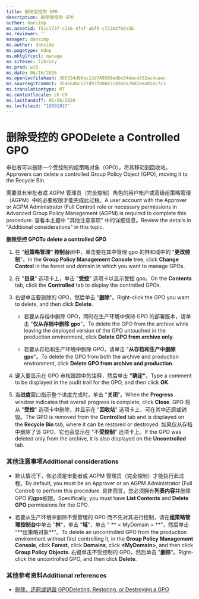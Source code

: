 ```yaml
---
title: 删除受控的 GPO
description: 删除受控的 GPO
author: dansimp
ms.assetid: f51c1737-c116-4faf-a6f6-c72303f60a3b
ms.reviewer: ''
manager: dansimp
ms.author: dansimp
ms.pagetype: mdop
ms.mktglfcycl: manage
ms.sitesec: library
ms.prod: w10
ms.date: 06/16/2016
ms.openlocfilehash: 365554d90ac13d749508edbc84dacd432ac4ceec
ms.sourcegitcommit: 354664bc527d93f80687cd2eba70d1eea024c7c3
ms.translationtype: MT
ms.contentlocale: zh-CN
ms.lasthandoff: 06/26/2020
ms.locfileid: "10801927"
---
```

# <span data-ttu-id="3e430-103">删除受控的 GPO</span><span class="sxs-lookup"><span data-stu-id="3e430-103">Delete a Controlled GPO</span></span>


<span data-ttu-id="3e430-104">审批者可以删除一个受控制的组策略对象（GPO），将其移动到回收站。</span><span class="sxs-lookup"><span data-stu-id="3e430-104">Approvers can delete a controlled Group Policy Object (GPO), moving it to the Recycle Bin.</span></span>

<span data-ttu-id="3e430-105">需要具有审批者或 AGPM 管理员（完全控制）角色的用户帐户或高级组策略管理（AGPM）中的必要权限才能完成此过程。</span><span class="sxs-lookup"><span data-stu-id="3e430-105">A user account with the Approver or AGPM Administrator (Full Control) role or necessary permissions in Advanced Group Policy Management (AGPM) is required to complete this procedure.</span></span> <span data-ttu-id="3e430-106">查看本主题中 "其他注意事项" 中的详细信息。</span><span class="sxs-lookup"><span data-stu-id="3e430-106">Review the details in "Additional considerations" in this topic.</span></span>

**<span data-ttu-id="3e430-107">删除受控 GPO</span><span class="sxs-lookup"><span data-stu-id="3e430-107">To delete a controlled GPO</span></span>**

1.  <span data-ttu-id="3e430-108">在 "**组策略管理" 控制台**树中，单击要在其中管理 gpo 的林和域中的 "**更改控制**"。</span><span class="sxs-lookup"><span data-stu-id="3e430-108">In the **Group Policy Management Console** tree, click **Change Control** in the forest and domain in which you want to manage GPOs.</span></span>

2.  <span data-ttu-id="3e430-109">在 "**目录**" 选项卡上，单击 "**受控**" 选项卡以显示受控 gpo。</span><span class="sxs-lookup"><span data-stu-id="3e430-109">On the **Contents** tab, click the **Controlled** tab to display the controlled GPOs.</span></span>

3.  <span data-ttu-id="3e430-110">右键单击要删除的 GPO，然后单击 "**删除**"。</span><span class="sxs-lookup"><span data-stu-id="3e430-110">Right-click the GPO you want to delete, and then click **Delete**.</span></span>

    -   <span data-ttu-id="3e430-111">若要从存档中删除 GPO，同时在生产环境中保持 GPO 的部署版本，请单击 "**仅从存档中删除 gpo**"。</span><span class="sxs-lookup"><span data-stu-id="3e430-111">To delete the GPO from the archive while leaving the deployed version of the GPO untouched in the production environment, click **Delete GPO from archive only**.</span></span>

    -   <span data-ttu-id="3e430-112">若要从存档和生产环境中删除 GPO，请单击 "**从存档和生产中删除 gpo**"。</span><span class="sxs-lookup"><span data-stu-id="3e430-112">To delete the GPO from both the archive and production environment, click **Delete GPO from archive and production**.</span></span>

4.  <span data-ttu-id="3e430-113">键入要显示在 GPO 审核跟踪中的注释，然后单击 **"确定"**。</span><span class="sxs-lookup"><span data-stu-id="3e430-113">Type a comment to be displayed in the audit trail for the GPO, and then click **OK**.</span></span>

5.  <span data-ttu-id="3e430-114">当**进度**窗口指示整个进度完成时，单击 "**关闭**"。</span><span class="sxs-lookup"><span data-stu-id="3e430-114">When the **Progress** window indicates that overall progress is complete, click **Close**.</span></span> <span data-ttu-id="3e430-115">GPO 将从 "**受控**" 选项卡中删除，并显示在 "**回收站**" 选项卡上，可在其中还原或销毁。</span><span class="sxs-lookup"><span data-stu-id="3e430-115">The GPO is removed from the **Controlled** tab and is displayed on the **Recycle Bin** tab, where it can be restored or destroyed.</span></span> <span data-ttu-id="3e430-116">如果仅从存档中删除了该 GPO，它也会显示在 "不**受控制**" 选项卡上。</span><span class="sxs-lookup"><span data-stu-id="3e430-116">If the GPO was deleted only from the archive, it is also displayed on the **Uncontrolled** tab.</span></span>

### <span data-ttu-id="3e430-117">其他注意事项</span><span class="sxs-lookup"><span data-stu-id="3e430-117">Additional considerations</span></span>

-   <span data-ttu-id="3e430-118">默认情况下，你必须是审批者或 AGPM 管理员（完全控制）才能执行此过程。</span><span class="sxs-lookup"><span data-stu-id="3e430-118">By default, you must be an Approver or an AGPM Administrator (Full Control) to perform this procedure.</span></span> <span data-ttu-id="3e430-119">具体而言，您必须拥有**列表内容**并删除 GPO 的**gpo**权限。</span><span class="sxs-lookup"><span data-stu-id="3e430-119">Specifically, you must have **List Contents** and **Delete GPO** permissions for the GPO.</span></span>

-   <span data-ttu-id="3e430-120">若要从生产环境中删除不受管理的 GPO 而不先对其进行控制，请在**组策略管理控制台**中单击 "**林**"，单击 "**域**"，单击 " \*\* &lt; MyDomain &gt; **"，然后单击 "**组策略对象\*\*"。</span><span class="sxs-lookup"><span data-stu-id="3e430-120">To delete an uncontrolled GPO from the production environment without first controlling it, in the **Group Policy Management Console**, click **Forest**, click **Domains**, click **&lt;MyDomain&gt;**, and then click **Group Policy Objects**.</span></span> <span data-ttu-id="3e430-121">右键单击不受控制的 GPO，然后单击 "**删除**"。</span><span class="sxs-lookup"><span data-stu-id="3e430-121">Right-click the uncontrolled GPO, and then click **Delete**.</span></span>

### <span data-ttu-id="3e430-122">其他参考资料</span><span class="sxs-lookup"><span data-stu-id="3e430-122">Additional references</span></span>

-   [<span data-ttu-id="3e430-123">删除、还原或销毁 GPO</span><span class="sxs-lookup"><span data-stu-id="3e430-123">Deleting, Restoring, or Destroying a GPO</span></span>](deleting-restoring-or-destroying-a-gpo-agpm30ops.md)

 

 





